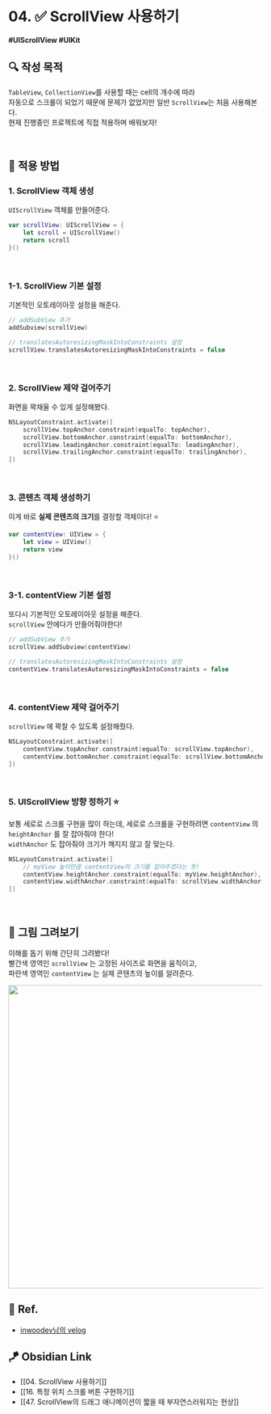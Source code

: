 # 04. ✅ ScrollView 사용하기

#### #UIScrollView #UIKit 

## **🔍** 작성 목적

`TableView`, `CollectionView`를 사용할 때는 cell의 개수에 따라   
자동으로 스크롤이 되었기 때문에 문제가 없었지만 일반 `ScrollView`는 처음 사용해본다.   
현재 진행중인 프로젝트에 직접 적용하며 배워보자!

<br/>

## 📌 적용 방법

### 1. ScrollView 객체 생성
`UIScrollView` 객체를 만들어준다.
~~~swift
var scrollView: UIScrollView = {
    let scroll = UIScrollView()
    return scroll
}()
~~~

<br/>

### 1-1. ScrollView 기본 설정
기본적인 오토레이아웃 설정을 해준다.
~~~swift
// addSubView 추가
addSubview(scrollView)

// translatesAutoresizingMaskIntoConstraints 설정
scrollView.translatesAutoresizingMaskIntoConstraints = false
~~~

<br/>

### 2. ScrollView 제약 걸어주기
화면을 꽉채울 수 있게 설정해봤다.
~~~swift
NSLayoutConstraint.activate([
    scrollView.topAnchor.constraint(equalTo: topAnchor),
    scrollView.bottomAnchor.constraint(equalTo: bottomAnchor),
    scrollView.leadingAnchor.constraint(equalTo: leadingAnchor),
    scrollView.trailingAnchor.constraint(equalTo: trailingAnchor),
])
~~~

<br/>

### 3. 콘텐츠 객체 생성하기
이게 바로 **실제 콘텐츠의 크기**를 결정할 객체이다! ⭐️
~~~swift
var contentView: UIView = {
    let view = UIView()
    return view
}()
~~~

<br/>

### 3-1. contentView 기본 설정
또다시 기본적인 오토레이아웃 설정을 해준다.   
`scrollView` 안에다가 만들어줘야한다!
~~~swift
// addSubView 추가
scrollView.addSubview(contentView)

// translatesAutoresizingMaskIntoConstraints 설정
contentView.translatesAutoresizingMaskIntoConstraints = false
~~~

<br/>

### 4. contentView 제약 걸어주기
`scrollView` 에 꽉찰 수 있도록 설정해줬다.
~~~swift
NSLayoutConstraint.activate([
    contentView.topAnchor.constraint(equalTo: scrollView.topAnchor),
    contentView.bottomAnchor.constraint(equalTo: scrollView.bottomAnchor), 
])
~~~

<br/>

### 5. UIScrollView 방향 정하기 ⭐️
보통 세로로 스크롤 구현을 많이 하는데, 세로로 스크롤을 구현하려면 `contentView` 의 `heightAnchor` 를 잘 잡아줘야 한다!   
`widthAnchor` 도 잡아줘야 크기가 깨지지 않고 잘 맞는다.
~~~swift
NSLayoutConstraint.activate([
    // myView 높이만큼 contentView의 크기를 잡아주겠다는 뜻!
    contentView.heightAnchor.constraint(equalTo: myView.heightAnchor),
    contentView.widthAnchor.constraint(equalTo: scrollView.widthAnchor)
])
~~~

<br/>

## 🎨 그림 그려보기
이해를 돕기 위해 간단히 그려봤다!   
빨간색 영역인 `scrollView` 는 고정된 사이즈로 화면을 움직이고,   
파란색 영역인 `contentView` 는 실제 콘텐츠의 높이를 알려준다.

<img width="600" src="https://user-images.githubusercontent.com/113565086/226287216-ee3086f2-f8e4-46bb-b28b-32758b12fbcf.png">

<br/>

## 💌 Ref.

- [inwoodev님의 velog](https://velog.io/@inwoodev/Swift-ScrollView-%EC%BD%94%EB%93%9C%EB%A1%9C%ED%99%94%EB%A9%B4%EC%97%90-%EC%A0%81%EC%9A%A9%ED%95%98%EA%B8%B0)


## 🪁 Obsidian Link
- [[04. ScrollView 사용하기]]
- [[16. 특정 위치 스크롤 버튼 구현하기]]
- [[47. ScrollView의 드래그 애니메이션이 짧을 때 부자연스러워지는 현상]]
